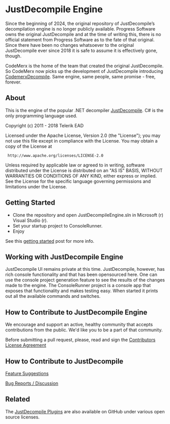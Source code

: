 # JustDecompile Engine

Since the beginning of 2024, the original repository of JustDecompile’s decompilation engine is no longer publicly available. Progress Software owns the original JustDecompile and at the time of writing this, there is no official statement from Progress Software as to the fate of that original. Since there have been no changes whatsoever to the original JustDecompile ever since 2018 it is safe to assume it is effectively gone, though.

CodeMerx is the home of the team that created the original JustDecompile. So CodeMerx now picks up the development of JustDecompile introducing [CodemerxDecompile](https://github.com/codemerx/CodemerxDecompile). Same engine, same people, same promise - free, forever.

## About

This is the engine of the popular .NET decompiler [JustDecompile](https://www.telerik.com/products/decompiler.aspx). C# is the only programming language used.

Copyright (c) 2011 - 2018 Telerik ЕAD

Licensed under the Apache License, Version 2.0 (the "License"); you may not use this file except in compliance with the License. You may obtain a copy of the License at

     http://www.apache.org/licenses/LICENSE-2.0

Unless required by applicable law or agreed to in writing, software distributed under the License is distributed on an "AS IS" BASIS, WITHOUT WARRANTIES OR CONDITIONS OF ANY KIND, either express or implied. See the License for the specific language governing permissions and limitations under the License.


## Getting Started

- Clone the repository and open JustDecompileEngine.sln in Microsoft (r) Visual Studio (r).
- Set your startup project to ConsoleRunner.
- Enjoy

See this [getting started](https://developer.telerik.com/featured/a-look-at-the-open-source-justdecompile-engine/) post for more info. 

## Working with JustDecompile Engine

JustDecompile UI remains private at this time. JustDecompile, however, has rich console functionality and that has been opensourced here.
One can use the console project generation feature to see the results of the changes made to the engine. The ConsoleRunner project
is a console app that exposes that functionality and makes testing easy. When started it prints out all the available commands and switches. 

## How to Contribute to JustDecompile Engine

We encourage and support an active, healthy community that accepts contributions from the public. We'd like you to be a part of that community.

Before submitting a pull request, please, read and sign the [Contributors License Agreement](https://docs.google.com/forms/d/e/1FAIpQLSdjOagw622VxQLrWOsnsLoqvncwJ_DfPmC9hyiYci8iaVWONQ/viewform)

## How to Contribute to JustDecompile


[Feature Suggestions](https://feedback.telerik.com/Project/189)

[Bug Reports / Discussion](https://www.telerik.com/forums/justdecompile/general-discussions)

## Related

The [JustDecompile Plugins](https://github.com/telerik/justdecompile-plugins) are also available on GitHub under various open source licenses. 
